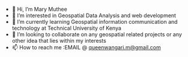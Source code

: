 - 👋 Hi, I’m Mary Muthee
- 👀 I’m interested in Geospatial Data Analysis and web development
- 🌱 I’m currently learning Geospatial information communication and technology at Technical University of Kenya
- 💞️ I’m looking to collaborate on any geospatial related projects or any other idea that lies within my interests
- 📫 How to reach me :EMAIL @ queenwangari.m@gmail.com

<!---
Queenwangari/Queenwangari is a ✨ special ✨ repository because its `README.md` (this file) appears on your GitHub profile.
You can click the Preview link to take a look at your changes.
